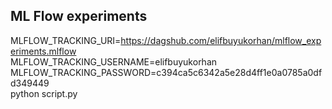 ## ML Flow experiments

MLFLOW_TRACKING_URI=https://dagshub.com/elifbuyukorhan/mlflow_experiments.mlflow \
MLFLOW_TRACKING_USERNAME=elifbuyukorhan \
MLFLOW_TRACKING_PASSWORD=c394ca5c6342a5e28d4ff1e0a0785a0dfd349449 \
python script.py